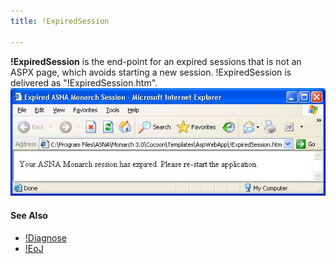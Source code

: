 ```yaml
---
title: !ExpiredSession

---
```


**!ExpiredSession** is the end-point for an expired sessions that is not an ASPX page, which avoids starting a new session. !ExpiredSession is delivered as "!ExpiredSession.htm".
![expired session display](images/ExpiredSession.jpg)</dd>

#### See Also
- [!Diagnose](amf-exclam-Diagnose.html)
- [!EoJ](amf-exclam-Eoj.html)


